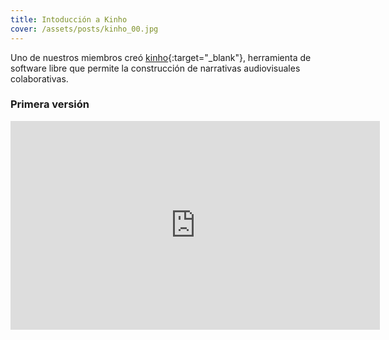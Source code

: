 ```yaml
---
title: Intoducción a Kinho
cover: /assets/posts/kinho_00.jpg
---
```

Uno de nuestros miembros creó [kinho](https://github.com/furenku/kinho){:target="_blank"}, herramienta de software libre que permite la construcción de narrativas audiovisuales colaborativas.

### Primera versión
<div class="video-wrapper video-wrapper-16x9">
  <iframe src="http://www.youtube.com/embed/ZzlhA43SKeA" height="334" width="591" allowfullscreen="" frameborder="0"></iframe>
</div>
